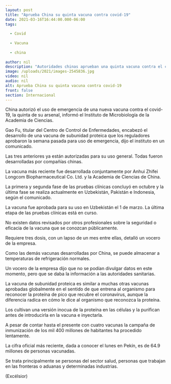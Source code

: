 ```yaml
---
layout: post
title: "Aprueba China su quinta vacuna contra covid-19"
date: 2021-03-16T16:44:00.000-06:00
tags:
  
  - Covid
  
  - Vacuna
  
  - china
  
author: nil
description: "Autoridades chinas aprueban una quinta vacuna contra el covid-19 desarrollada conjuntamente por Anhui Zhifei Longcom Biopharmaceutical Co. Ltd. y la Academia de Ciencias de China"
image: /uploads/2021/images-2545836.jpg
video: nil
audio: nil
alt: Aprueba China su quinta vacuna contra covid-19
front: false
section: Internacional
---
```


China autorizó el uso de emergencia de una nueva vacuna contra el covid-19, la quinta de su arsenal, informó el Instituto de Microbiología de la Academia de Ciencias.

Gao Fu, titular del Centro de Control de Enfermedades, encabezó el desarrollo de una vacuna de subunidad proteica que los reguladores aprobaron la semana pasada para uso de emergencia, dijo el instituto en un comunicado.

Las tres anteriores ya están autorizadas para su uso general. Todas fueron desarrolladas por compañías chinas.

La vacuna más reciente fue desarrollada conjuntamente por Anhui Zhifei Longcom Biopharmaceutical Co. Ltd. y la Academia de Ciencias de China.

La primera y segunda fase de las pruebas clínicas concluyó en octubre y la última fase se realiza actualmente en Uzbekistán, Pakistán e Indonesia, según el comunicado.

La vacuna fue aprobada para su uso en Uzbekistán el 1 de marzo. La última etapa de las pruebas clínicas está en curso.

No existen datos revisados por otros profesionales sobre la seguridad o eficacia de la vacuna que se conozcan públicamente.

Requiere tres dosis, con un lapso de un mes entre ellas, detalló un vocero de la empresa.

Como las demás vacunas desarrolladas por China, se puede almacenar a temperaturas de refrigeración normales.

Un vocero de la empresa dijo que no se podían divulgar datos en este momento, pero que se daba la información a las autoridades sanitarias.

La vacuna de subunidad proteica es similar a muchas otras vacunas aprobadas globalmente en el sentido de que entrena al organismo para reconocer la proteína de pico que recubre el coronavirus, aunque la diferencia radica en cómo le dice al organismo que reconozca la proteína.

Los cultivan una versión inocua de la proteína en las células y la purifican antes de introducirla en la vacuna e inyectarla.

A pesar de contar hasta el presente con cuatro vacunas la campaña de inmunización de los mil 400 millones de habitantes ha procedido lentamente.

La cifra oficial más reciente, dada a conocer el lunes en Pekín, es de 64.9 millones de personas vacunadas.

Se trata principalmente se personas del sector salud, personas que trabajan en las fronteras o aduanas y determinadas industrias.

(Excélsior)